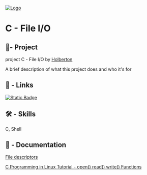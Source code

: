
[![Logo](https://uploads-ssl.webflow.com/64107f65f30b69371e3d6bfa/6480d9b63a806a1b35fec007_Holberton.png)](https://www.holbertonschool.fr/?utm_source=googleads&utm_medium=cta&utm_campaign=marque&gad=1&gclid=Cj0KCQjwrMKmBhCJARIsAHuEAPR2L8kfEV4McEyqp7jnK5xo70Y-eLbuF5pkCITtfnHnuS7EXWoZzRMaAhQCEALw_wcB)


# C - File I/O

## 👷- Project

project C - File I/O by [Holberton](https://www.holbertonschool.fr/?utm_source=googleads&utm_medium=cta&utm_campaign=marque&gad=1&gclid=Cj0KCQjwrMKmBhCJARIsAHuEAPR2L8kfEV4McEyqp7jnK5xo70Y-eLbuF5pkCITtfnHnuS7EXWoZzRMaAhQCEALw_wcB)

A brief description of what this project does and who it's for

## 🔗 - Links
[![Static Badge](https://img.shields.io/badge/Github-brightgreen?logo=github&logoColor=%23ffffff&labelColor=%23000000&color=%23000000&link=https%3A%2F%2Fgithub.com%2FPereDeMacron)](https://github.com/PereDeMacron)


## 🛠 - Skills
C, Shell

## 📄 - Documentation

[File descriptors](https://en.wikipedia.org/wiki/File_descriptor)

[C Programming in Linux Tutorial - open() read() write() Functions](https://www.youtube.com/watch?v=WxNSJAbQ8Ik)

[]()

[]()